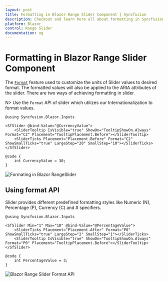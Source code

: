 ```yaml
---
layout: post
title: Formatting in Blazor Range Slider Component | Syncfusion
description: Checkout and learn here all about formatting in Syncfusion Blazor Range Slider component and much more.
platform: Blazor
control: Range Slider
documentation: ug
---
```


# Formatting in Blazor Range Slider Component

The [`Format`](https://help.syncfusion.com/cr/blazor/Syncfusion.Blazor.Inputs.SliderTicks.html#Syncfusion_Blazor_Inputs_SliderTicks_Format) feature used to customize the units of Slider values to desired format. The formatted values will also be applied to the ARIA attributes of the slider. There are two ways of achieving formatting in slider.

N> Use the `Format` API of slider which utilizes our Internationalization to format values.

```cshtml
@using Syncfusion.Blazor.Inputs

<SfSlider @bind-Value="@CurrencyValue">
    <SliderTooltip IsVisible="true" ShowOn="TooltipShowOn.Always" Format="C2" Placement="TooltipPlacement.Before"></SliderTooltip>
    <SliderTicks Placement="Placement.Before" Format="C2" ShowSmallTicks="true" LargeStep="20" SmallStep="10"></SliderTicks>
</SfSlider>

@code {
    int CurrencyValue = 30;
}
```

![Formating in Blazor RangeSlider](images/blazor-rangeslider-format.gif)

## Using format API

Slider provides different predefined formatting styles like Numeric (N), Percentage (P), Currency (C) and # specifiers.

```cshtml
@using Syncfusion.Blazor.Inputs

<SfSlider Min="1" Max="10" @bind-Value="@PercentageValue">
    <SliderTicks Placement="Placement.After" Format="P0" ShowSmallTicks="true" LargeStep="2" SmallStep="1"></SliderTicks>
    <SliderTooltip IsVisible="true" ShowOn="TooltipShowOn.Always" Format="P0" Placement="TooltipPlacement.Before"></SliderTooltip>
</SfSlider>

@code {
    int PercentageValue = 3;
}

```

![Blazor Range Slider Format API](images/blazor-rangeslider-format-api.gif)